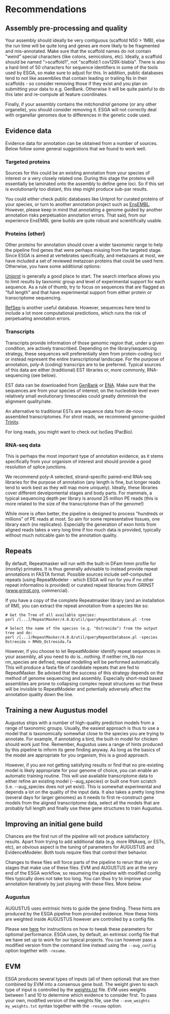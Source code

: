 # Recommendations

## Assembly pre-processing and quality

Your assembly should ideally be very contiguous (scaffold N50 > 1MB), else the run time will be quite long and genes are more likely to be fragmented and mis-annotated. Make sure that the scaffold names do not contain "weird" special characters (like colons, semicolons, etc). Ideally, a scaffold should be named ">scaffold1", not "scaffold:1 cov129X-blabla". There is also a hard limit of 50 characters for sequence identifiers in some of the tools used by ESGA, so make sure to adjust for this.
In addition, public databases tend to not like assemblies that contain leading or trailing Ns in their scaffolds - so consider removing those if they exist and you plan on submitting your data to e.g. GenBank. Otherwise it will be quite painful to do this later and re-compute all feature coordinates. 

Finally, if your assembly contains the *mitchondrial genome* (or any other organelle), you should consider removing it. ESGA will not correctly deal with organellar genomes due to differences in the genetic code used. 

## Evidence data 

Evidence data for annotation can be obtained from a number of sources. Below follow some general suggestions that we found to work well.

### Targeted proteins

Sources for this could be an existing annotation from your species of interest or a very closely related one. During this stage the proteins will essentially be laminated onto the assembly to define gene loci. So if this set is evolutionarily too distant, 
this step might produce sub-par results. 

You could either check public databases like Uniprot for curated proteins of your species, or turn to another annotation project such as [EnsEMBL](ftp://ftp.ensembl.org/pub/current_fasta/). However, please keep in mind
that annotating a genome guided by another annotation risks perpetuation annotation errors. That said, from our experience EnsEMBL gene builds are quite robust and scientifically usable.

### Proteins (other)

Other proteins for annotation should cover a wider taxonomic range to help the pipeline find genes that were perhaps missing from the targeted stage. Since ESGA is aimed at vertebrates specifically, and metazoans at most, we have included a set of reviewed
metazoan proteins that could be used here. Otherwise, you have some additional options:

[Uniprot](https://www.uniprot.org/) is generally a good place to start. The search interface allows you to limit results by taxnomic group and level of experimental support for 
each sequence. As a rule of thumb, try to focus on sequences that are flagged as "full length" and that have experimental support from either
protein or transcriptome sequencing. 

[RefSeq](https://www.ncbi.nlm.nih.gov/protein/) is another useful database. However, sequences here tend to include a lot more computational predictions,
which runs the risk of perpetuating annotation errors. 

### Transcripts

Transcripts provide information of those genomic region that, under a given condition, are actively transcribed. Depending on the library/sequencing strategy, these sequences will preferentially stem from protein-coding loci or instead represent the entire
transcriptional landscape. For the purpose of annotation, poly-A (coding) transcrips are to be preferred. Typical sources of this data are either (traditional) EST libraries or, more commonly, RNA-sequencing (see below). 

EST data can be downloaded from [GenBank](https://www.ncbi.nlm.nih.gov/nucleotide) or [ENA](https://www.ebi.ac.uk/ena). 
Make sure that the sequences are from your species of interest; on the nucleotide level even relatively small evolutionary timescales could
greatly dimminish the alignment quality/rate. 

An alternative to traditional ESTs are sequence data from de-novo assembled transcriptomes. For shrot reads, we recommend genome-guided [Trinity](https://github.com/trinityrnaseq/trinityrnaseq/wiki/Genome-Guided-Trinity-Transcriptome-Assembly). 

For long reads, you might want to check out IsoSeq (PacBio).

### RNA-seq data

This is perhaps the most important type of annotation evidence, as it stems specifically from your organism of interest and should provide
a good resolution of splice junctions. 

We recommend poly-A selected, strand-specific paired-end RNA-seq libraries for the purpose of annotation (any length is fine, but longer reads tend to work best as they will map more uniquely). Ideally, these libraries cover different develpomental stages and body parts.
For mammals, a typical sequencing depth per library is around 25 million PE reads (this is more related to the size of the transcriptome than 
of the genome!)

While more is often better, the pipeline is designed to process "hundreds or millions" of PE reads at most. So aim for some representative tissues, one library each (no replicates). Especially the generation of exon hints from aligned
reads takes a very long time if too much data is provided, typically without much noticable gain to the annotation quality. 

## Repeats

By default, Repeatmasker will run with the built-in DFam hmm profile for (mostly) primates. It is thus generally advisable to instead provide 
repeat annotations in FASTA format. Possible sources include self-computed repeats (using RepeatModeler - which ESGA will run for you if no other repeat informatino is provided) or curated repeat libraries from 
GRINST (www.grinst.org, commercial). 

If you have a copy of the complete Repeatmasker library (and an installation of RM), you can extract the repeat annotation from a species like so: 

```
# Get the Tree of all available species: 
perl /[...]/RepeatMasker/4.0.8/util/queryRepeatDatabase.pl -tree

# Select the name of the species (e.g. "Ostreoida") from the output tree and do:
perl /[...]/RepeatMasker/4.0.8/util/queryRepeatDatabase.pl -species Ostreoida > RMdb_Ostreoida.fa
``` 

However, if you choose to let RepeatModeler identify repeat sequences in your assembly, all you need to do is...nothing. If neither rm_lib nor rm_species are defined, repeat modelling will be performed automatically. 
This will produce a fasta file of candidate repeats that are fed to RepeatMasker. Be advised that the success of this strategy depends on the method of genome sequencing and assembly. Especially short-read based assemblies are 
prone to collapsing complex repeat structures so that these will be invisible to RepeatModeler and potentially adversely affect the annotation quality down the line. 

## Training a new Augustus model

Augustus ships with a number of high-quality prediction models from a range of taxonomic groups. Usually, the easiest approach is thus to
use a model that is taxonomically somewhat close to the species you are trying to annotate. For example, if annotating a bird, the built-in model for
chicken should work just fine. Remember, Augustus uses a range of hints produced by this pipeline to inform its gene finding anyway. As long as the basics of
the model are appropriate for you organism, this is a good approach.

However, if you are not getting satisfying results or find that no pre-existing model is likely appropriate for your genome of choice, you can enable an
automatic training routine. This will use available transcriptome data to either refine an existing model (--aug_species) or built one from scratch 
(i.e. --aug_species does not yet exist). This is somewhat experimental and depends a lot on the quality of the input data. It also takes a pretty long time (several
days for larger genomes) as it needs to first re-construct gene models from the aligned transcriptome data, select all the models that are probably
full length and finally use these gene structures to train Augustus. 

## Improving an initial gene build

Chances are the first run of the pipeline will not produce satisfactory results. Apart from trying to add additional data (e.g. more RNAseq, or ESTs, etc), an obvious
aspect is the tuning of parameters for AUGUSTUS and EvidenceModeler. Both tools require files that control their behavior. 

Changes to these files will force parts of the pipeline to rerun that rely on stages that make use of these files. EVM and AUGUSTUS are at the very end of the ESGA workflow, so resumeing the pipeline with
modified config files typically does not take too long. You can thus try to improve your annotation iteratively by just playing with these files. More below. 

### Augustus
AUGUSTUS uses extrinsic hints to guide the gene finding. These hints are produced by the ESGA pipeline from provided evidence. How these hints are weighted inside AUGUSTUS however are 
controlled by a config file. 

Please see [here](https://github.com/Gaius-Augustus/Augustus/blob/master/config/extrinsic/extrinsic.cfg) for instructions on how to tweak these parameters for optiomal performance. ESGA uses, by default,
an extrinsic config file that we have set up to work for our typical projects. You can however pass a modified version from the command line instead using the `--aug_config` option together with `-resume`. 

## EVM
ESGA produces several types of inputs (all of them optional) that are then combined by EVM into a consensus gene buid. The weight given to each type of input is controlled by the [weights.txt](../assets/evm/weights.txt) file. 
EVM uses weights between 1 and 10 to determine which evidence to consider first. To pass your own, modified version of the weights file, use the `--evm_weights my_weights.txt` syntax together with the `-resume` option. 
